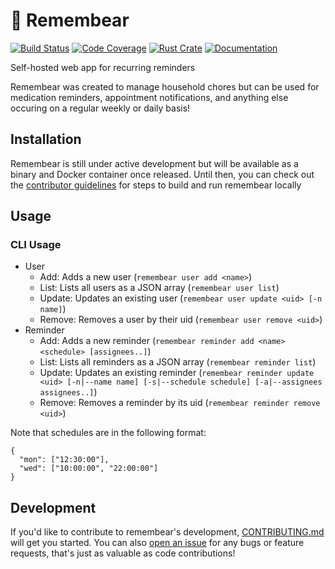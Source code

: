 # 🐻 Remembear

[![Build Status][build-badge]][build-link] [![Code Coverage][coverage-badge]][coverage-link] [![Rust Crate][crates-badge]][crates-link] [![Documentation][docs-badge]][docs-link]

Self-hosted web app for recurring reminders

Remembear was created to manage household chores but can be used for medication reminders, appointment notifications, and anything else occuring on a regular weekly or daily basis!

## Installation

Remembear is still under active development but will be available as a binary and Docker container once released. Until then, you can check out the [contributor guidelines](https://github.com/codehearts/remembear/blob/master/CONTRIBUTING.md) for steps to build and run remembear locally

## Usage

### CLI Usage

- User
  - Add: Adds a new user (`remembear user add <name>`)
  - List: Lists all users as a JSON array (`remembear user list`)
  - Update: Updates an existing user (`remembear user update <uid> [-n name]`)
  - Remove: Removes a user by their uid (`remembear user remove <uid>`)
- Reminder
  - Add: Adds a new reminder (`remembear reminder add <name> <schedule> [assignees..]`)
  - List: Lists all reminders as a JSON array (`remembear reminder list`)
  - Update: Updates an existing reminder (`remembear reminder update <uid> [-n|--name name] [-s|--schedule schedule] [-a|--assignees assignees..]`)
  - Remove: Removes a reminder by its uid (`remembear reminder remove <uid>`)

Note that schedules are in the following format:

```
{
  "mon": ["12:30:00"],
  "wed": ["10:00:00", "22:00:00"]
}
```

## Development

If you'd like to contribute to remembear's development, [CONTRIBUTING.md](https://github.com/codehearts/remembear/blob/master/CONTRIBUTING.md) will get you started. You can also [open an issue](https://github.com/codehearts/remembear/issues/new) for any bugs or feature requests, that's just as valuable as code contributions!

[build-badge]:    https://img.shields.io/github/workflow/status/codehearts/remembear/Build/master?logo=github&logoColor=white
[build-link]:     https://github.com/codehearts/remembear/actions?query=workflow%3ABuild+branch%3Amaster
[coverage-badge]: https://img.shields.io/codecov/c/github/codehearts/remembear?logo=codecov&logoColor=white
[coverage-link]:  https://codecov.io/gh/codehearts/remembear
[crates-badge]:   https://img.shields.io/crates/v/remembear?logo=rust&logoColor=white
[crates-link]:    https://crates.io/crates/remembear
[docs-badge]:     https://docs.rs/remembear/badge.svg
[docs-link]:      https://docs.rs/remembear
